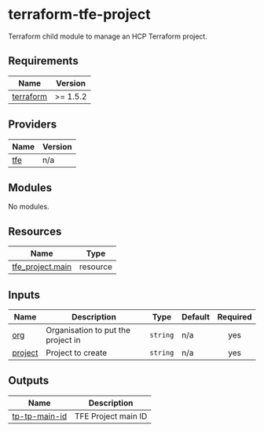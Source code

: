 # terraform-tfe-project
Terraform child module to manage an HCP Terraform project.

<!-- BEGIN_TF_DOCS -->
## Requirements

| Name | Version |
|------|---------|
| <a name="requirement_terraform"></a> [terraform](#requirement\_terraform) | >= 1.5.2 |

## Providers

| Name | Version |
|------|---------|
| <a name="provider_tfe"></a> [tfe](#provider\_tfe) | n/a |

## Modules

No modules.

## Resources

| Name | Type |
|------|------|
| [tfe_project.main](https://registry.terraform.io/providers/hashicorp/tfe/latest/docs/resources/project) | resource |

## Inputs

| Name | Description | Type | Default | Required |
|------|-------------|------|---------|:--------:|
| <a name="input_org"></a> [org](#input\_org) | Organisation to put the project in | `string` | n/a | yes |
| <a name="input_project"></a> [project](#input\_project) | Project to create | `string` | n/a | yes |

## Outputs

| Name | Description |
|------|-------------|
| <a name="output_tp-tp-main-id"></a> [tp-tp-main-id](#output\_tp-tp-main-id) | TFE Project main ID |
<!-- END_TF_DOCS -->


